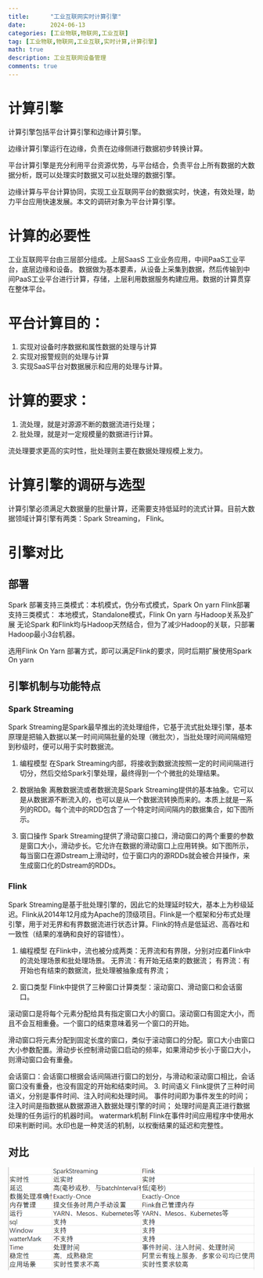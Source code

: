 ```yaml
---
title:      "工业互联网实时计算引擎"
date:       2024-06-13
categories: [工业物联,物联网,工业互联]
tag: [工业物联,物联网,工业互联,实时计算,计算引擎]
math: true
description: 工业互联网设备管理
comments: true
---
```


# 计算引擎
计算引擎包括平台计算引擎和边缘计算引擎。

边缘计算引擎运行在边缘，负责在边缘侧进行数据初步转换计算。

平台计算引擎是充分利用平台资源优势，与平台结合，负责平台上所有数据的大数据分析，既可以处理实时数据又可以批处理的数据引擎。

边缘计算与平台计算协同，实现工业互联网平台的数据实时，快速，有效处理，助力平台应用快速发展。本文的调研对象为平台计算引擎。
# 计算的必要性
工业互联网平台由三层部分组成。上层SaasS 工业业务应用，中间PaaS工业平台，底层边缘和设备。
数据做为基本要素，从设备上采集到数据，然后传输到中间PaaS工业平台进行计算，存储，上层利用数据服务构建应用。数据的计算贯穿在整体平台。

# 平台计算目的：
  1. 实现对设备时序数据和属性数据的处理与计算
  2. 实现对报警规则的处理与计算
  3. 实现SaaS平台对数据展示和应用的处理与计算。

# 计算的要求：
  1. 流处理，就是对源源不断的数据流进行处理；
  2. 批处理，就是对一定规模量的数据进行计算。

  流处理要求更高的实时性，批处理则主要在数据处理规模上发力。
# 计算引擎的调研与选型
  计算引擎必须满足大数据量的批量计算，还需要支持低延时的流式计算。目前大数据领域计算引擎有两类：Spark Streaming， Flink。

# 引擎对比
## 部署
Spark 部署支持三类模式：本机模式，伪分布式模式，Spark On yarn
Flink部署支持三类模式： 本地模式，Standalone模式，Flink On yarn
与Hadoop关系及扩展
无论Spark 和Flink均与Hadoop天然结合，但为了减少Hadoop的关联，只部署Hadoop最小3台机器。

选用Flink On Yarn 部署方式，即可以满足Flink的要求，同时后期扩展使用Spark On yarn

## 引擎机制与功能特点
### Spark Streaming
Spark Streaming是Spark最早推出的流处理组件，它基于流式批处理引擎，基本原理是把输入数据以某一时间间隔批量的处理（微批次），当批处理时间间隔缩短到秒级时，便可以用于实时数据流。
1. 编程模型
在Spark Streaming内部，将接收到数据流按照一定的时间间隔进行切分，然后交给Spark引擎处理，最终得到一个个微批的处理结果。
 
2. 数据抽象
离散数据流或者数据流是Spark Streaming提供的基本抽象。它可以是从数据源不断流入的，也可以是从一个数据流转换而来的。本质上就是一系列的RDD。每个流中的RDD包含了一个特定时间间隔内的数据集合，如下图所示。
 
3. 窗口操作
Spark Streaming提供了滑动窗口接口，滑动窗口的两个重要的参数是窗口大小，滑动步长。它允许在数据的滑动窗口上应用转换。如下图所示，每当窗口在源Dstream上滑动时，位于窗口内的源RDDs就会被合并操作，来生成窗口化的Dstream的RDDs。
 
### Flink
Spark Streaming是基于批处理引擎的，因此它的处理延时较大，基本上为秒级延迟。Flink从2014年12月成为Apache的顶级项目。Flink是一个框架和分布式处理引擎，用于对无界和有界数据流进行状态计算。Flink的特点是低延迟、高吞吐和一致性（结果的准确和良好的容错性）。
1. 编程模型
在Flink中，流也被分成两类：无界流和有界限，分别对应着Flink中的流处理场景和批处理场景。
无界流：有开始无结束的数据流；
有界流：有开始也有结束的数据流，批处理被抽象成有界流；
  
2. 窗口类型
Flink中提供了三种窗口计算类型：滚动窗口、滑动窗口和会话窗口。
 
滚动窗口是将每个元素分配给具有指定窗口大小的窗口。滚动窗口有固定大小，而且不会互相重叠。一个窗口的结束意味着另一个窗口的开始。
 
滑动窗口将元素分配到固定长度的窗口，类似于滚动窗口的分配。窗口大小由窗口大小参数配置。滑动步长控制滑动窗口启动的频率，如果滑动步长小于窗口大小，则滑动窗口会有重叠。
 
会话窗口：会话窗口根据会话间隔进行窗口的划分，与滑动和滚动窗口相比，会话窗口没有重叠，也没有固定的开始和结束时间。
3. 时间语义
Flink提供了三种时间语义，分别是事件时间、注入时间和处理时间。
事件时间即为事件发生的时间； 
注入时间是指数据从数据源进入数据处理引擎的时间；
处理时间是真正进行数据处理的任务运行的机器时间。
watermark机制
Flink在事件时间应用程序中使用水印来判断时间。水印也是一种灵活的机制，以权衡结果的延迟和完整性。
## 对比
 
![双比](/assets/img/iiot/compute/vs.png)
